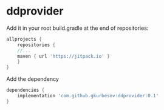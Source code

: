 # ddprovider

Add it in your root build.gradle at the end of repositories:
```gradle
allprojects {
    repositories {
    //...
    maven { url 'https://jitpack.io' }
    }
}
```

Add the dependency
```gradle
dependencies {
    implementation 'com.github.gkurbesov:ddprovider:0.1'
}
```
